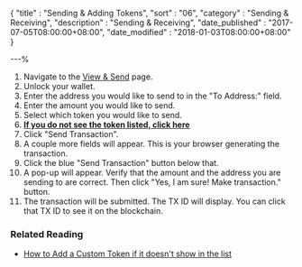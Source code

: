 {
"title"       : "Sending & Adding Tokens",
"sort"        : "06",
"category"    : "Sending & Receiving",
"description" : "Sending & Receiving",
"date_published" : "2017-07-05T08:00:00+08:00",
"date_modified"  : "2018-01-03T08:00:00+08:00"
}

---%

1.  Navigate to the [View & Send](https://ethereumproject.github.io/etherwallet/#send-transaction) page.
2.  Unlock your wallet.
3.  Enter the address you would like to send to in the "To Address:" field.
4.  Enter the amount you would like to send.
5.  Select which token you would like to send.
6.  **[If you do not see the token listed, click here](https://support.ethereumcommonwealth.io/tokens/adding-new-token-and-sending-custom-tokens.html)**
7.  Click "Send Transaction".
8.  A couple more fields will appear. This is your browser generating the transaction.
9.  Click the blue "Send Transaction" button below that.
10.  A pop-up will appear. Verify that the amount and the address you are sending to are correct. Then click "Yes, I am sure! Make transaction." button.
11.  The transaction will be submitted. The TX ID will display. You can click that TX ID to see it on the blockchain.

### Related Reading

*  [How to Add a Custom Token if it doesn't show in the list](https://support.ethereumcommonwealth.io/tokens/adding-new-token-and-sending-custom-tokens.html)
